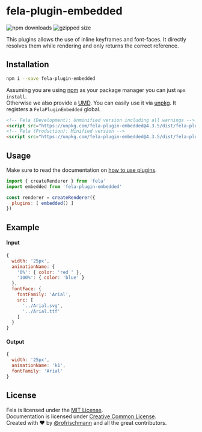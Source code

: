 # fela-plugin-embedded


<img alt="npm downloads" src="https://img.shields.io/npm/dm/fela-plugin-embedded.svg">
<img alt="gzipped size" src="https://img.shields.io/badge/gzipped-0.52kb-brightgreen.svg">

This plugins allows the use of inline keyframes and font-faces. It directly resolves them while rendering and only returns the correct reference.

## Installation
```sh
npm i --save fela-plugin-embedded
```
Assuming you are using [npm](https://www.npmjs.com) as your package manager you can just `npm install`.<br>
Otherwise we also provide a [UMD](https://github.com/umdjs/umd). You can easily use it via [unpkg](https://unpkg.com/). It registers a `FelaPluginEmbedded` global.
```HTML
<!-- Fela (Development): Unminified version including all warnings -->
<script src="https://unpkg.com/fela-plugin-embedded@4.3.5/dist/fela-plugin-embedded.js"></script>
<!-- Fela (Production): Minified version -->
<script src="https://unpkg.com/fela-plugin-embedded@4.3.5/dist/fela-plugin-embedded.min.js"></script>
```

## Usage
Make sure to read the documentation on [how to use plugins](http://fela.js.org/docs/advanced/Plugins.html).

```javascript
import { createRenderer } from 'fela'
import embedded from 'fela-plugin-embedded'

const renderer = createRenderer({
  plugins: [ embedded() ]
})
```

## Example
#### Input
```javascript
{
  width: '25px',
  animationName: {
    '0%': { color: 'red ' },
    '100%': { color: 'blue' }
  },
  fontFace: {
    fontFamily: 'Arial',
    src: [
      '../Arial.svg',
      '../Arial.ttf'
    ]
  }
}
```
#### Output
```javascript
{
  width: '25px',
  animationName: 'k1',
  fontFamily: 'Arial'
}
```

## License
Fela is licensed under the [MIT License](http://opensource.org/licenses/MIT).<br>
Documentation is licensed under [Creative Common License](http://creativecommons.org/licenses/by/4.0/).<br>
Created with ♥ by [@rofrischmann](http://rofrischmann.de) and all the great contributors.
